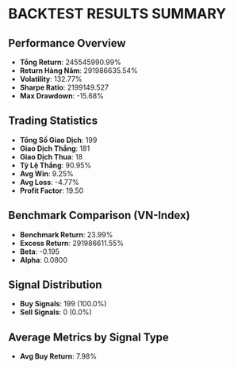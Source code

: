 
# BACKTEST RESULTS SUMMARY

## Performance Overview
- **Tổng Return**: 245545990.99%
- **Return Hàng Năm**: 291986635.54%
- **Volatility**: 132.77%
- **Sharpe Ratio**: 2199149.527
- **Max Drawdown**: -15.68%

## Trading Statistics
- **Tổng Số Giao Dịch**: 199
- **Giao Dịch Thắng**: 181
- **Giao Dịch Thua**: 18
- **Tỷ Lệ Thắng**: 90.95%
- **Avg Win**: 9.25%
- **Avg Loss**: -4.77%
- **Profit Factor**: 19.50

## Benchmark Comparison (VN-Index)
- **Benchmark Return**: 23.99%
- **Excess Return**: 291986611.55%
- **Beta**: -0.195
- **Alpha**: 0.0800

## Signal Distribution
- **Buy Signals**: 199 (100.0%)
- **Sell Signals**: 0 (0.0%)

## Average Metrics by Signal Type
- **Avg Buy Return**: 7.98%
